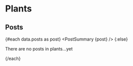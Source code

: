 <script>
	import PostSummary from '$lib/components/post-summary.svelte';
	export let data;
</script>

# Plants

## Posts

{#each data.posts as post}
<PostSummary {post} />
{:else}

There are no posts in plants...yet

{/each}
